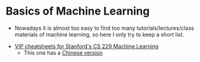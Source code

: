 # Basics of Machine Learning

* Nowadays it is almost too easy to find too many tutorials/lectures/class materials of machine learning, so here I only try to keep a short list.

- [VIP cheatsheets for Stanford's CS 229 Machine Learning](https://github.com/afshinea/stanford-cs-229-machine-learning)
	* This one has a [Chinese version](https://github.com/afshinea/stanford-cs-229-machine-learning/tree/master/zh)
